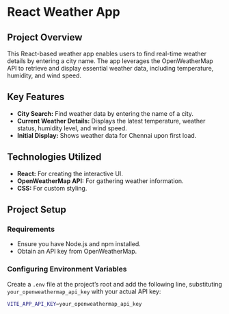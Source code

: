 # React Weather App

## Project Overview

This React-based weather app enables users to find real-time weather details by entering a city name. The app leverages the OpenWeatherMap API to retrieve and display essential weather data, including temperature, humidity, and wind speed.

## Key Features

- **City Search:** Find weather data by entering the name of a city.
- **Current Weather Details:** Displays the latest temperature, weather status, humidity level, and wind speed.
- **Initial Display:** Shows weather data for Chennai upon first load.

## Technologies Utilized

- **React:** For creating the interactive UI.
- **OpenWeatherMap API:** For gathering weather information.
- **CSS:** For custom styling.

## Project Setup



### Requirements

- Ensure you have Node.js and npm installed.
- Obtain an API key from OpenWeatherMap.

### Configuring Environment Variables

Create a `.env` file at the project’s root and add the following line, substituting `your_openweathermap_api_key` with your actual API key:

```bash
VITE_APP_API_KEY=your_openweathermap_api_key
